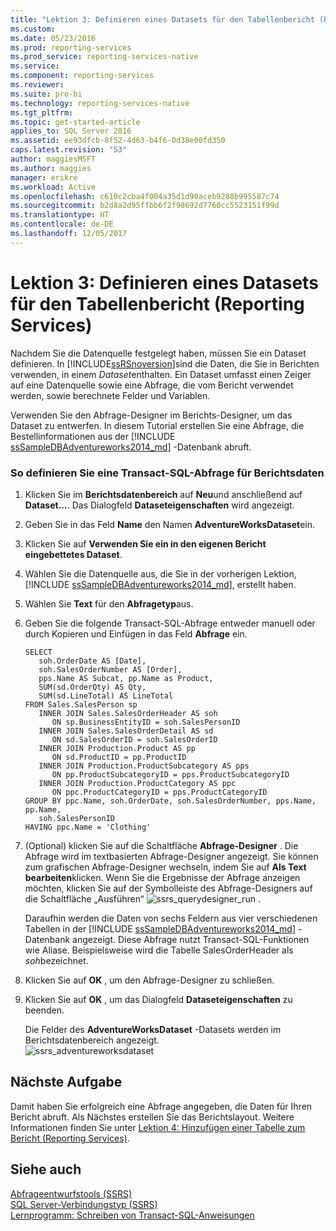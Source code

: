 ```yaml
---
title: "Lektion 3: Definieren eines Datasets für den Tabellenbericht (Reporting Services) | Microsoft-Dokumentation"
ms.custom: 
ms.date: 05/23/2016
ms.prod: reporting-services
ms.prod_service: reporting-services-native
ms.service: 
ms.component: reporting-services
ms.reviewer: 
ms.suite: pro-bi
ms.technology: reporting-services-native
ms.tgt_pltfrm: 
ms.topic: get-started-article
applies_to: SQL Server 2016
ms.assetid: ee93dfcb-8f52-4d63-b4f6-0d38e00fd350
caps.latest.revision: "53"
author: maggiesMSFT
ms.author: maggies
manager: erikre
ms.workload: Active
ms.openlocfilehash: c610c2cba4f004a35d1d90aceb9288b995587c74
ms.sourcegitcommit: b2d8a2d95ffbb6f2f98692d7760cc5523151f99d
ms.translationtype: HT
ms.contentlocale: de-DE
ms.lasthandoff: 12/05/2017
---
```

# <a name="lesson-3-defining-a-dataset-for-the-table-report-reporting-services"></a>Lektion 3: Definieren eines Datasets für den Tabellenbericht (Reporting Services)
Nachdem Sie die Datenquelle festgelegt haben, müssen Sie ein Dataset definieren. In [!INCLUDE[ssRSnoversion](../includes/ssrsnoversion-md.md)]sind die Daten, die Sie in Berichten verwenden, in einem *Dataset*enthalten. Ein Dataset umfasst einen Zeiger auf eine Datenquelle sowie eine Abfrage, die vom Bericht verwendet werden, sowie berechnete Felder und Variablen.  
  
Verwenden Sie den Abfrage-Designer im Berichts-Designer, um das Dataset zu entwerfen. In diesem Tutorial erstellen Sie eine Abfrage, die Bestellinformationen aus der [!INCLUDE [ssSampleDBAdventureworks2014_md](../includes/sssampledbadventureworks2014-md.md)] -Datenbank abruft.  
  
### <a name="to-define-a-transact-sql-query-for-report-data"></a>So definieren Sie eine Transact-SQL-Abfrage für Berichtsdaten  
  
1.  Klicken Sie im **Berichtsdatenbereich** auf **Neu**und anschließend auf **Dataset...**. Das Dialogfeld **Dataseteigenschaften** wird angezeigt.  
  
2.  Geben Sie in das Feld **Name** den Namen **AdventureWorksDataset**ein.  
  
3.  Klicken Sie auf **Verwenden Sie ein in den eigenen Bericht eingebettetes Dataset**.  
  
4.  Wählen Sie die Datenquelle aus, die Sie in der vorherigen Lektion, [!INCLUDE [ssSampleDBAdventureworks2014_md](../includes/sssampledbadventureworks2014-md.md)], erstellt haben.   
5. Wählen Sie **Text** für den **Abfragetyp**aus.  
  
6.  Geben Sie die folgende Transact-SQL-Abfrage entweder manuell oder durch Kopieren und Einfügen in das Feld **Abfrage** ein.  
  
    ```  
    SELECT   
       soh.OrderDate AS [Date],   
       soh.SalesOrderNumber AS [Order],   
       pps.Name AS Subcat, pp.Name as Product,    
       SUM(sd.OrderQty) AS Qty,  
       SUM(sd.LineTotal) AS LineTotal  
    FROM Sales.SalesPerson sp   
       INNER JOIN Sales.SalesOrderHeader AS soh   
          ON sp.BusinessEntityID = soh.SalesPersonID  
       INNER JOIN Sales.SalesOrderDetail AS sd   
          ON sd.SalesOrderID = soh.SalesOrderID  
       INNER JOIN Production.Product AS pp   
          ON sd.ProductID = pp.ProductID  
       INNER JOIN Production.ProductSubcategory AS pps   
          ON pp.ProductSubcategoryID = pps.ProductSubcategoryID  
       INNER JOIN Production.ProductCategory AS ppc   
          ON ppc.ProductCategoryID = pps.ProductCategoryID  
    GROUP BY ppc.Name, soh.OrderDate, soh.SalesOrderNumber, pps.Name, pp.Name,   
       soh.SalesPersonID  
    HAVING ppc.Name = 'Clothing'  
    ```  
  
7.  (Optional) klicken Sie auf die Schaltfläche **Abfrage-Designer** . Die Abfrage wird im textbasierten Abfrage-Designer angezeigt. Sie können zum grafischen Abfrage-Designer wechseln, indem Sie auf **Als Text bearbeiten**klicken. Wenn Sie die Ergebnisse der Abfrage anzeigen möchten, klicken Sie auf der Symbolleiste des Abfrage-Designers auf die Schaltfläche „Ausführen“ ![ssrs_querydesigner_run](../reporting-services/media/ssrs-querydesigner-run.png)  .  
  
    Daraufhin werden die Daten von sechs Feldern aus vier verschiedenen Tabellen in der [!INCLUDE [ssSampleDBAdventureworks2014_md](../includes/sssampledbadventureworks2014-md.md)] -Datenbank angezeigt. Diese Abfrage nutzt Transact-SQL-Funktionen wie Aliase. Beispielsweise wird die Tabelle SalesOrderHeader als *soh*bezeichnet.  
  
8.  Klicken Sie auf **OK** , um den Abfrage-Designer zu schließen.  
  
9.  Klicken Sie auf **OK** , um das Dialogfeld **Dataseteigenschaften** zu beenden.  
  
    Die Felder des **AdventureWorksDataset** -Datasets werden im Berichtsdatenbereich angezeigt.  
    ![ssrs_adventureworksdataset](../reporting-services/media/ssrs-adventureworksdataset.png)  
  
## <a name="next-task"></a>Nächste Aufgabe  
Damit haben Sie erfolgreich eine Abfrage angegeben, die Daten für Ihren Bericht abruft. Als Nächstes erstellen Sie das Berichtslayout. Weitere Informationen finden Sie unter [Lektion 4: Hinzufügen einer Tabelle zum Bericht (Reporting Services)](../reporting-services/lesson-4-adding-a-table-to-the-report-reporting-services.md).  
  
## <a name="see-also"></a>Siehe auch  
[Abfrageentwurfstools &#40;SSRS&#41;](../reporting-services/report-data/query-design-tools-ssrs.md)  
[SQL Server-Verbindungstyp &#40;SSRS&#41;](../reporting-services/report-data/sql-server-connection-type-ssrs.md)  
[Lernprogramm: Schreiben von Transact-SQL-Anweisungen](../t-sql/tutorial-writing-transact-sql-statements.md)  
  
  
  

